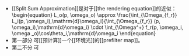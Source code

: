 - [[Split Sum Approximation]]是对于[[the rendering equation]]的近似：
  \begin{equation}
  L_o(p, \omega_o) \approx \frac{\int_{\Omega_{f_r}} L_i(p, \omega_i)\,\mathrm{d}\omega_i}{\int_{\Omega_{f_r}} (p, \omega_i)\,\mathrm{d}\omega_i}
  \cdot \int_{\Omega^+} f_r(p, \omega_i, \omega _o)\cos\theta_i\,\mathrm{d}\omega_i
  \end{equation}
- 第一部分 可[[预计算]]一个[[环境光]]的[[prefilter map]]。
- 第二不分 可